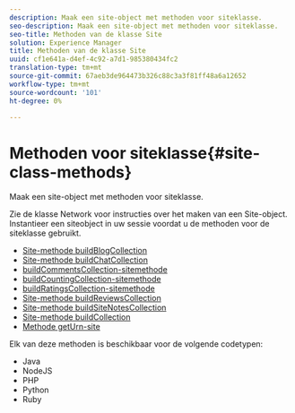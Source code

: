 ```yaml
---
description: Maak een site-object met methoden voor siteklasse.
seo-description: Maak een site-object met methoden voor siteklasse.
seo-title: Methoden van de klasse Site
solution: Experience Manager
title: Methoden van de klasse Site
uuid: cf1e641a-d4ef-4c92-a7d1-985380434fc2
translation-type: tm+mt
source-git-commit: 67aeb3de964473b326c88c3a3f81ff48a6a12652
workflow-type: tm+mt
source-wordcount: '101'
ht-degree: 0%

---
```



# Methoden voor siteklasse{#site-class-methods}

Maak een site-object met methoden voor siteklasse.

Zie de klasse Network voor instructies over het maken van een Site-object. Instantieer een siteobject in uw sessie voordat u de methoden voor de siteklasse gebruikt.

* [Site-methode buildBlogCollection](../c-installing-libraries/r-buildblogcollection-site-method.md#r_buildblogcollection_site_method)
* [Site-methode buildChatCollection](../c-installing-libraries/r-buildchatcollection-site-method.md#r_buildchatcollection_site_method)
* [buildCommentsCollection-sitemethode](../c-installing-libraries/r-buildcommentscollection-site-method.md#r_buildcommentscollection_site_method)
* [buildCountingCollection-sitemethode](../c-installing-libraries/r-buildcountingcollection-site-method.md#r_buildcountingcollection_site_method)
* [buildRatingsCollection-sitemethode](../c-installing-libraries/r-buildratingscollection-site-method.md#r_buildratingscollection_site_method)
* [Site-methode buildReviewsCollection](../c-installing-libraries/r-buildreviewscollection-site-method.md#r_buildreviewscollection_site_method)
* [Site-methode buildSiteNotesCollection](../c-installing-libraries/r-buildsitenotescollection-site-method.md#r_buildsitenotescollection_site_method)
* [Site-methode buildCollection](../c-installing-libraries/r-buildcollection-site-method.md#r_buildcollection_site_method)
* [Methode getUrn-site](../c-installing-libraries/r-geturn-site-method.md#r_geturn_site_method)

Elk van deze methoden is beschikbaar voor de volgende codetypen:

* Java
* NodeJS
* PHP
* Python
* Ruby

